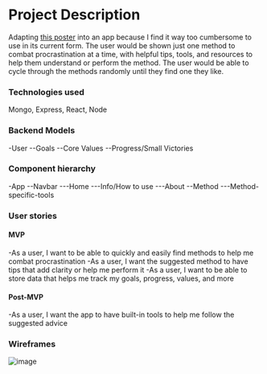 # Project Description

Adapting [this poster](https://alexvermeer.com/wp-content/uploads/howtogetmotivated-2560x1440.png) into an app because I find it way too cumbersome to use in its current form. The user would be shown just one method to combat procrastination at a time, with helpful tips, tools, and resources to help them understand or perform the method. The user would be able to cycle through the methods randomly until they find one they like.


### Technologies used
Mongo, Express, React, Node


### Backend Models
-User
--Goals
--Core Values
--Progress/Small Victories

### Component hierarchy

-App
--Navbar
---Home
---Info/How to use
---About
--Method
---Method-specific-tools

### User stories

#### MVP
-As a user, I want to be able to quickly and easily find methods to help me combat procrastination
-As a user, I want the suggested method to have tips that add clarity or help me perform it
-As a user, I want to be able to store data that helps me track my goals, progress, values, and more

#### Post-MVP
-As a user, I want the app to have built-in tools to help me follow the suggested advice

### Wireframes
![image](https://media.git.generalassemb.ly/user/40302/files/407e7b80-8afe-11ec-845c-a07bc860db4d)
